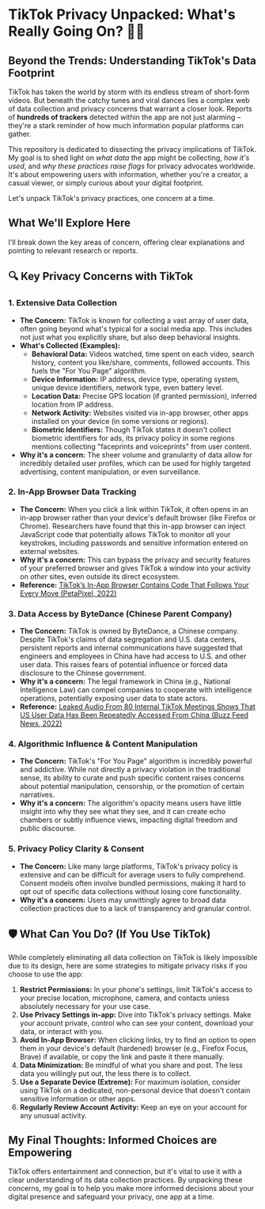 # TikTok Privacy Unpacked: What's Really Going On? 🕵️‍♀️

## Beyond the Trends: Understanding TikTok's Data Footprint

TikTok has taken the world by storm with its endless stream of short-form videos. But beneath the catchy tunes and viral dances lies a complex web of data collection and privacy concerns that warrant a closer look. Reports of **hundreds of trackers** detected within the app are not just alarming – they're a stark reminder of how much information popular platforms can gather.

This repository is dedicated to dissecting the privacy implications of TikTok. My goal is to shed light on *what data* the app might be collecting, *how it's used*, and *why these practices raise flags* for privacy advocates worldwide. It's about empowering users with information, whether you're a creator, a casual viewer, or simply curious about your digital footprint.

Let's unpack TikTok's privacy practices, one concern at a time.

## What We'll Explore Here

I'll break down the key areas of concern, offering clear explanations and pointing to relevant research or reports.

## 🔍 Key Privacy Concerns with TikTok

### 1. **Extensive Data Collection**
* **The Concern:** TikTok is known for collecting a vast array of user data, often going beyond what's typical for a social media app. This includes not just what you explicitly share, but also deep behavioral insights.
* **What's Collected (Examples):**
    * **Behavioral Data:** Videos watched, time spent on each video, search history, content you like/share, comments, followed accounts. This fuels the "For You Page" algorithm.
    * **Device Information:** IP address, device type, operating system, unique device identifiers, network type, even battery level.
    * **Location Data:** Precise GPS location (if granted permission), inferred location from IP address.
    * **Network Activity:** Websites visited via in-app browser, other apps installed on your device (in some versions or regions).
    * **Biometric Identifiers:** Though TikTok states it doesn't collect biometric identifiers for ads, its privacy policy in some regions mentions collecting "faceprints and voiceprints" from user content.
* **Why it's a concern:** The sheer volume and granularity of data allow for incredibly detailed user profiles, which can be used for highly targeted advertising, content manipulation, or even surveillance.

### 2. **In-App Browser Data Tracking**
* **The Concern:** When you click a link within TikTok, it often opens in an in-app browser rather than your device's default browser (like Firefox or Chrome). Researchers have found that this in-app browser can inject JavaScript code that potentially allows TikTok to monitor *all* your keystrokes, including passwords and sensitive information entered on external websites.
* **Why it's a concern:** This can bypass the privacy and security features of your preferred browser and gives TikTok a window into your activity on *other* sites, even outside its direct ecosystem.
* **Reference:** [TikTok’s In-App Browser Contains Code That Follows Your Every Move (PetaPixel, 2022)](https://petapixel.com/2022/08/24/tiktoks-in-app-browser-contains-code-that-follows-your-every-move/)

### 3. **Data Access by ByteDance (Chinese Parent Company)**
* **The Concern:** TikTok is owned by ByteDance, a Chinese company. Despite TikTok's claims of data segregation and U.S. data centers, persistent reports and internal communications have suggested that engineers and employees in China have had access to U.S. and other user data. This raises fears of potential influence or forced data disclosure to the Chinese government.
* **Why it's a concern:** The legal framework in China (e.g., National Intelligence Law) can compel companies to cooperate with intelligence operations, potentially exposing user data to state actors.
* **Reference:** [Leaked Audio From 80 Internal TikTok Meetings Shows That US User Data Has Been Repeatedly Accessed From China (Buzz Feed News, 2022)](https://www.buzzfeednews.com/article/emilybakerwhite/tiktok-tapes-us-user-data-china-bytedance-access)

### 4. **Algorithmic Influence & Content Manipulation**
* **The Concern:** TikTok's "For You Page" algorithm is incredibly powerful and addictive. While not directly a privacy violation in the traditional sense, its ability to curate and push specific content raises concerns about potential manipulation, censorship, or the promotion of certain narratives.
* **Why it's a concern:** The algorithm's opacity means users have little insight into why they see what they see, and it can create echo chambers or subtly influence views, impacting digital freedom and public discourse.

### 5. **Privacy Policy Clarity & Consent**
* **The Concern:** Like many large platforms, TikTok's privacy policy is extensive and can be difficult for average users to fully comprehend. Consent models often involve bundled permissions, making it hard to opt out of specific data collections without losing core functionality.
* **Why it's a concern:** Users may unwittingly agree to broad data collection practices due to a lack of transparency and granular control.

## 🛡️ What Can You Do? (If You Use TikTok)

While completely eliminating all data collection on TikTok is likely impossible due to its design, here are some strategies to mitigate privacy risks if you choose to use the app:

1.  **Restrict Permissions:** In your phone's settings, limit TikTok's access to your precise location, microphone, camera, and contacts unless absolutely necessary for your use case.
2.  **Use Privacy Settings in-app:** Dive into TikTok's privacy settings. Make your account private, control who can see your content, download your data, or interact with you.
3.  **Avoid In-App Browser:** When clicking links, try to find an option to open them in your device's default (hardened) browser (e.g., Firefox Focus, Brave) if available, or copy the link and paste it there manually.
4.  **Data Minimization:** Be mindful of what you share and post. The less data you willingly put out, the less there is to collect.
5.  **Use a Separate Device (Extreme):** For maximum isolation, consider using TikTok on a dedicated, non-personal device that doesn't contain sensitive information or other apps.
6.  **Regularly Review Account Activity:** Keep an eye on your account for any unusual activity.

## My Final Thoughts: Informed Choices are Empowering

TikTok offers entertainment and connection, but it's vital to use it with a clear understanding of its data collection practices. By unpacking these concerns, my goal is to help you make more informed decisions about your digital presence and safeguard your privacy, one app at a time.
